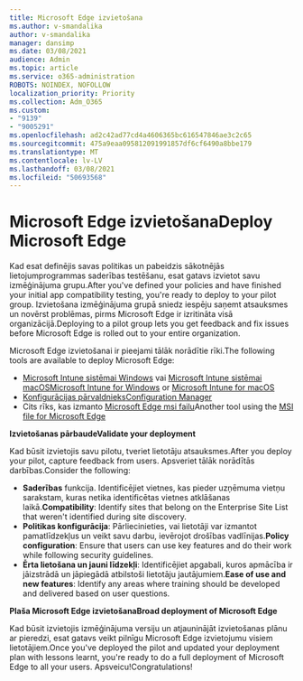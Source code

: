 ```yaml
---
title: Microsoft Edge izvietošana
ms.author: v-smandalika
author: v-smandalika
manager: dansimp
ms.date: 03/08/2021
audience: Admin
ms.topic: article
ms.service: o365-administration
ROBOTS: NOINDEX, NOFOLLOW
localization_priority: Priority
ms.collection: Adm_O365
ms.custom:
- "9139"
- "9005291"
ms.openlocfilehash: ad2c42ad77cd4a4606365bc616547846ae3c2c65
ms.sourcegitcommit: 475a9eaa095812091991857df6cf6490a8bbe179
ms.translationtype: MT
ms.contentlocale: lv-LV
ms.lasthandoff: 03/08/2021
ms.locfileid: "50693568"
---
```

# <a name="deploy-microsoft-edge"></a><span data-ttu-id="19d34-102">Microsoft Edge izvietošana</span><span class="sxs-lookup"><span data-stu-id="19d34-102">Deploy Microsoft Edge</span></span>

<span data-ttu-id="19d34-103">Kad esat definējis savas politikas un pabeidzis sākotnējās lietojumprogrammas saderības testēšanu, esat gatavs izvietot savu izmēģinājuma grupu.</span><span class="sxs-lookup"><span data-stu-id="19d34-103">After you've defined your policies and have finished your initial app compatibility testing, you're ready to deploy to your pilot group.</span></span> <span data-ttu-id="19d34-104">Izvietošana izmēģinājuma grupā sniedz iespēju saņemt atsauksmes un novērst problēmas, pirms Microsoft Edge ir izritināta visā organizācijā.</span><span class="sxs-lookup"><span data-stu-id="19d34-104">Deploying to a pilot group lets you get feedback and fix issues before Microsoft Edge is rolled out to your entire organization.</span></span>

<span data-ttu-id="19d34-105">Microsoft Edge izvietošanai ir pieejami tālāk norādītie rīki.</span><span class="sxs-lookup"><span data-stu-id="19d34-105">The following tools are available to deploy Microsoft Edge:</span></span>

- <span data-ttu-id="19d34-106">[Microsoft Intune sistēmai Windows](https://docs.microsoft.com/mem/intune/apps/apps-windows-edge) vai [Microsoft Intune sistēmai macOS](https://docs.microsoft.com/mem/intune/apps/apps-edge-macos)</span><span class="sxs-lookup"><span data-stu-id="19d34-106">[Microsoft Intune for Windows](https://docs.microsoft.com/mem/intune/apps/apps-windows-edge) or [Microsoft Intune for macOS](https://docs.microsoft.com/mem/intune/apps/apps-edge-macos)</span></span>
- [<span data-ttu-id="19d34-107">Konfigurācijas pārvaldnieks</span><span class="sxs-lookup"><span data-stu-id="19d34-107">Configuration Manager</span></span>](https://docs.microsoft.com/DeployEdge/deploy-edge-with-configuration-manager)
- <span data-ttu-id="19d34-108">Cits rīks, kas izmanto [Microsoft Edge msi failu](https://www.microsoft.com/edge/business/download)</span><span class="sxs-lookup"><span data-stu-id="19d34-108">Another tool using the [MSI file for Microsoft Edge](https://www.microsoft.com/edge/business/download)</span></span>

<span data-ttu-id="19d34-109">**Izvietošanas pārbaude**</span><span class="sxs-lookup"><span data-stu-id="19d34-109">**Validate your deployment**</span></span>

<span data-ttu-id="19d34-110">Kad būsit izvietojis savu pilotu, tveriet lietotāju atsauksmes.</span><span class="sxs-lookup"><span data-stu-id="19d34-110">After you deploy your pilot, capture feedback from users.</span></span> <span data-ttu-id="19d34-111">Apsveriet tālāk norādītās darbības.</span><span class="sxs-lookup"><span data-stu-id="19d34-111">Consider the following:</span></span>
- <span data-ttu-id="19d34-112">**Saderības** funkcija. Identificējiet vietnes, kas pieder uzņēmuma vietņu sarakstam, kuras netika identificētas vietnes atklāšanas laikā.</span><span class="sxs-lookup"><span data-stu-id="19d34-112">**Compatibility**: Identify sites that belong on the Enterprise Site List that weren't identified during site discovery.</span></span>
- <span data-ttu-id="19d34-113">**Politikas konfigurācija**: Pārliecinieties, vai lietotāji var izmantot pamatlīdzekļus un veikt savu darbu, ievērojot drošības vadlīnijas.</span><span class="sxs-lookup"><span data-stu-id="19d34-113">**Policy configuration**: Ensure that users can use key features and do their work while following security guidelines.</span></span>
- <span data-ttu-id="19d34-114">**Ērta lietošana un jauni līdzekļi**: Identificējiet apgabali, kuros apmācība ir jāizstrādā un jāpiegādā atbilstoši lietotāju jautājumiem.</span><span class="sxs-lookup"><span data-stu-id="19d34-114">**Ease of use and new features**: Identify any areas where training should be developed and delivered based on user questions.</span></span>

<span data-ttu-id="19d34-115">**Plaša Microsoft Edge izvietošana**</span><span class="sxs-lookup"><span data-stu-id="19d34-115">**Broad deployment of Microsoft Edge**</span></span>

<span data-ttu-id="19d34-116">Kad būsit izvietojis izmēģinājuma versiju un atjauninājāt izvietošanas plānu ar pieredzi, esat gatavs veikt pilnīgu Microsoft Edge izvietojumu visiem lietotājiem.</span><span class="sxs-lookup"><span data-stu-id="19d34-116">Once you've deployed the pilot and updated your deployment plan with lessons learnt, you're ready to do a full deployment of Microsoft Edge to all your users.</span></span> <span data-ttu-id="19d34-117">Apsveicu!</span><span class="sxs-lookup"><span data-stu-id="19d34-117">Congratulations!</span></span>

